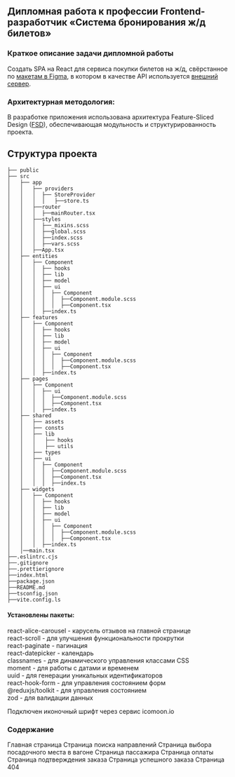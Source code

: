 ## Дипломная работа к профессии Frontend-разработчик «Система бронирования ж/д билетов»

### Краткое описание задачи дипломной работы

Создать SPA на React для сервиса покупки билетов на ж/д, свёрстанное по [макетам в Figma](https://www.figma.com/file/7981GjEsjSpBUKolk4xFoT/%D0%97%D0%B0%D0%BA%D0%B0%D0%B7-%D0%B1%D0%B8%D0%BB%D0%B5%D1%82%D0%BE%D0%B2?node-id=0%3A1), в котором в качестве API используется [внешний сервер](https://students.netoservices.ru/fe-diplom/).

### Архитектурная методология:

В разработке приложения использована архитектура Feature-Sliced Design ([FSD](https://feature-sliced.design/ru/)), обеспечивающая модульность и структурированность проекта.

## Структура проекта

```
├── public
├── src
│   ├── app
│   │   ├── providers
│   │   │  ├── StoreProvider
│   │   │  │   ├──store.ts
│   │   ├──router
│   │   │  ├──mainRouter.tsx
│   │   ├──styles
│   │   │  ├──_mixins.scss
│   │   │  ├──global.scss
│   │   │  ├──index.scss
│   │   │  ├──vars.scss
│   │   ├──App.tsx
│   ├── entities
│   │   ├── Component
│   │   │  ├── hooks
│   │   │  ├── lib
│   │   │  ├── model
│   │   │  ├── ui
│   │   │  │  ├── Component
│   │   │  │  │  ├──Component.module.scss
│   │   │  │  │  ├──Component.tsx
│   │   │  ├──index.ts
│   ├── features
│   │   ├── Component
│   │   │  ├── hooks
│   │   │  ├── lib
│   │   │  ├── model
│   │   │  ├── ui
│   │   │  │  ├── Component
│   │   │  │  │  ├──Component.module.scss
│   │   │  │  │  ├──Component.tsx
│   │   │  ├──index.ts
│   ├── pages
│   │   ├── Component
│   │   │  ├── ui
│   │   │  │  ├──Component.module.scss
│   │   │  │  ├──Component.tsx
│   │   │  ├──index.ts
│   ├── shared
│   │   ├── assets
│   │   ├── consts
│   │   ├── lib
│   │   │   ├── hooks
│   │   │   ├── utils
│   │   ├── types
│   │   ├── ui
│   │   │  ├── Component
│   │   │  │  ├──Component.module.scss
│   │   │  │  ├──Component.tsx
│   │   │  │  ├──index.ts
│   ├── widgets
│   │   ├── Component
│   │   │  ├── hooks
│   │   │  ├── lib
│   │   │  ├── model
│   │   │  ├── ui
│   │   │  │  ├── Component
│   │   │  │  │  ├──Component.module.scss
│   │   │  │  │  ├──Component.tsx
│   │   │  ├──index.ts
│   │──main.tsx
├──.eslintrc.cjs
├──.gitignore
├──.prettierignore
├──index.html
├──package.json
├──README.md
├──tsconfig.json
├──vite.config.ls

```

#### Установлены пакеты:

react-alice-carousel - карусель отзывов на главной странице \
react-scroll - для улучшения функциональности прокрутки \
react-paginate - пагинация \
react-datepicker - календарь \
classnames - для динамического управления классами CSS \
moment - для работы с датами и временем \
uuid - для генерации уникальных идентификаторов \
react-hook-form - для управления состоянием форм \
@reduxjs/toolkit - для управления состоянием \
zod - для валидации данных

Подключен иконочный шрифт через сервис icomoon.io

### Содержание

Главная страница
Страница поиска направлений
Страница выбора посадочного места в вагоне
Страница пассажира
Страница оплаты
Страница подтверждения заказа
Страница успешного заказа
Страница 404
